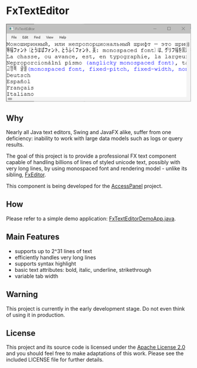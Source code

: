 # FxTextEditor

![screenshot](https://github.com/andy-goryachev/FxTextEditor/blob/master/doc/screenshot.png)


## Why ##

Nearly all Java text editors, Swing and JavaFX alike, suffer from one deficiency: inability to work with large 
data models such as logs or query results.

The goal of this project is to provide a professional FX text component capable of handling billions of 
lines of styled unicode text, possibly with very long lines, by using monospaced font and rendering model - 
unlike its sibling, [FxEditor](https://github.com/andy-goryachev/FxEditor).

This component is being developed for the [AccessPanel](https://github.com/andy-goryachev/AccessPanelPublic) project.


## How

Please refer to a simple demo application: [FxTextEditorDemoApp.java](https://github.com/andy-goryachev/FxTextEditor/blob/master/src/demo/fxtexteditor/FxTextEditorDemoApp.java).


## Main Features

* supports up to 2^31 lines of text
* efficiently handles very long lines
* supports syntax highlight
* basic text attributes: bold, italic, underline, strikethrough
* variable tab width


## Warning

This project is currently in the early development stage.  Do not even think of using it in production.
 

## License

This project and its source code is licensed under the [Apache License 2.0](http://www.apache.org/licenses/LICENSE-2.0) and you should feel free to make adaptations of this work. Please see the included LICENSE file for further details.
